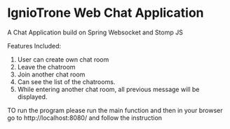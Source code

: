 # IgnioTrone Web Chat Application
A Chat Application build on Spring Websocket and Stomp JS

Features Included:

1. User can create own chat room
2. Leave the chatroom
3. Join another chat room
4. Can see the list of the chatrooms.
5. While entering another chat room, all previous message will be displayed.


TO run the program please run the main function and then in your browser go to http://localhost:8080/ and follow the instruction


